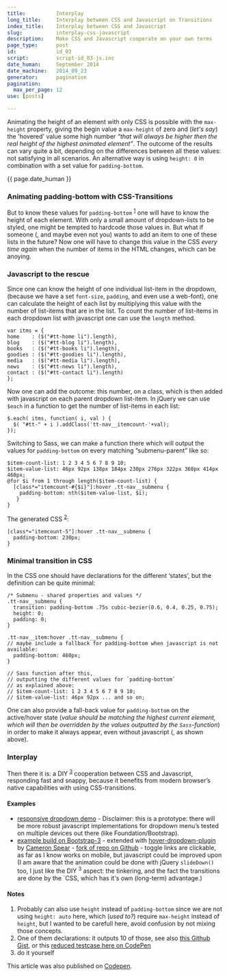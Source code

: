```yaml
---
title:          Interplay
long_title:     Interplay between CSS and Javascript on Transitions
index_title:    Interplay between CSS and Javascript
slug:           interplay-css-javascript
description:    Make CSS and Javascript cooperate on your own terms
page_type:      post
id:             id_03
script:         script-id_03-js.inc
date_human:     September 2014
date_machine:   2014_09_23
generator:      pagination
pagination:
  max_per_page: 12
use: [posts]

---
```


Animating the height of an element with only <span class="small-caps">CSS</span> is possible with the `max-height` property, giving the begin value a `max-height` of zero and (_let's say_) the 'hovered' value some high number _“that will always be higher then the real height of the highest animated element”_. The outcome of the results can vary quite a bit, depending on the differences between all these values: not satisfying in all scenarios. An alternative way is using `height: 0` in combination with a set value for `padding-bottom`.

<p class="publication-list__item__meta"><time datetime="{{ page.date_machine|replace({'_':'-'}) }}">{{ page.date_human }}</time></p>

### Animating padding-bottom with CSS-Transitions
But to know these values for `padding-bottom` <sup><a href="#note-1" class="sup-link" id="supLink1">1</a></sup> one will have to know the height of each element. With only a small amount of dropdown-lists to be styled, one might be tempted to hardcode those values in. But what if someone (, and maybe even not you) wants to add an item to one of these lists in the future? Now one will have to change this value in the <span class="small-caps">CSS</span> _every time again_ when the number of items in the <span class="small-caps">HTML</span> changes, which can be anoying.

### Javascript to the rescue
Since one can know the height of one individual list-item in the dropdown, (because we have a set `font-size`, `padding`, and even use a web-font), one can calculate the height of each list by multiplying this value with the number of list-items that are in the list. To count the number of list-items in each dropdown list with javascript one can use the `length` method.


```language-javascript
var itms = {
home    : ($("#tt-home li").length),
blog    : ($("#tt-blog li").length),
books   : ($("#tt-books li").length),
goodies : ($("#tt-goodies li").length),
media   : ($("#tt-media li").length),
news    : ($("#tt-news li").length),
contact : ($("#tt-contact li").length)
};
```

Now one can add the outcome: this number, on a class, which is then added with javascript on each parent dropdown list-item. In jQuery we can use `$each` in a function to get the number of list-items in each list:

```language-javascript
$.each( itms, function( i, val ) {
  $( "#tt-" + i ).addClass('tt-nav__itemcount-'+val);
});
```

Switching to Sass, we can make a function there which will output the values for `padding-bottom` on every matching “submenu-parent” like so:


```language-scss
$item-count-list: 1 2 3 4 5 6 7 8 9 10;
$item-value-list: 46px 92px 138px 184px 230px 276px 322px 368px 414px 460px;
@for $i from 1 through length($item-count-list) {
  [class*="itemcount-#{$i}"]:hover .tt-nav__submenu {
    padding-bottom: nth($item-value-list, $i);
   }
}
```

The generated <span class="small-caps">CSS</span> <sup><a href="#note-2" class="sup-link" id="supLink2">2</a></sup>:

```language-css
[class*="itemcount-5"]:hover .tt-nav__submenu {
  padding-bottom: 230px;
}
```

### Minimal transition in CSS
In the <span class="small-caps">CSS</span> one should have declarations for the different ‘states’, but the definition can be quite minimal:

```language-scss
/* Submenu - shared properties and values */
.tt-nav__submenu {
  transition: padding-bottom .75s cubic-bezier(0.6, 0.4, 0.25, 0.75);
  height: 0;
  padding: 0;
}

.tt-nav__item:hover .tt-nav__submenu {
// maybe include a fallback for padding-bottom when javascript is not available:
  padding-bottom: 460px;
}

// Sass function after this,
// outputting the different values for `padding-bottom`
// as explained above:
// $item-count-list: 1 2 3 4 5 6 7 8 9 10;
// $item-value-list: 46px 92px ... and so on;
```

One can also provide a fall-back value for `padding-bottom` on the active/hover state (_value should be matching the highest current element, which will then be overridden by the values outputted by the `Sass`-function_) in order to make it always appear, even without javascript (, as shown above).

### Interplay
Then there it is: a <span class="small-caps">DIY</span> <sup><a href="#note-3" class="sup-link" id="supLink3">3</a></sup> cooperation between <span class="small-caps">CSS</span> and Javascript, responding fast and snappy, because it benefits from modern browser’s native capabilities with using <span class="small-caps">CSS</span>-transitions.

#### Examples
- [responsive dropdown demo](//codepen.io/atelierbram/pen/AHwyr) - Disclaimer: this is a prototype: there will be more robust javascript implementations for dropdown menu’s tested on multiple devices out there (like Foundation/Bootstrap).
- [example build on Bootstrap-3](//codepen.io/atelierbram/pen/vymHL/) -  extended with [hover-dropdown-plugin](//github.com/CWSpear/bootstrap-hover-dropdown) by [Cameron Spear](//cameronspear.com/blog/bootstrap-dropdown-on-hover-plugin/) - [fork of repo on Github](//github.com/atelierbram/bootstrap-hover-dropdown) - toggle links are clickable, as far as I know works on mobile, but javascript could be improved upon (I am aware that the animation could be done with jQuery `slideDown()` too, I just like the <span class="small-caps">DIY</span> <sup>3</sup> aspect: the tinkering, and the fact the transitions are done by the `<span class="small-caps">CSS</span>, which has it's own (long-term) advantage.)

#### Notes
1. <span id="note-1">Probably can also use `height` instead of `padding-bottom` since we are not using `height: auto` here, which (_used to?_)
require `max-height` instead of `height`, but I wanted to be carefull here, avoid confusion by not mixing those concepts.</span>
1. <span id="note-2">One of them declarations: it outputs 10 of those, see also [this Github Gist](//gist.github.com/atelierbram/a88e3811173bb9d75b40), or this [reduced testcase here on CodePen](//codepen.io/atelierbram/pen/CBLaw)</span>
1. <span id="note-3">do it yourself</span>

<span class="note">This article was also published on [Codepen](//codepen.io/atelierbram/post/interplay-css-javascript).</span>

